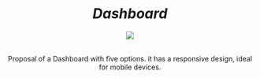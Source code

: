 <h1 align="center"><i>Dashboard</i></h1>

<div align="center"><img src="https://media0.giphy.com/media/SlH6ekiLqfv1lhNV0I/giphy.gif" align="center"></div>
<br>
<p align="center">Proposal of a Dashboard with five options. it has a responsive design, ideal for mobile devices.</p>


